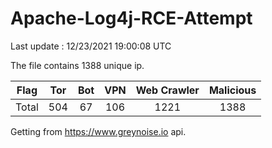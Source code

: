 
# Apache-Log4j-RCE-Attempt

Last update : 12/23/2021 19:00:08 UTC

The file contains 1388 unique ip.

| Flag | Tor | Bot | VPN | Web Crawler | Malicious |
| :-:  | :-: | :-: | :-: | :-:         | :-:       |
| Total| 504  | 67  | 106  | 1221          | 1388        |

Getting from https://www.greynoise.io api.